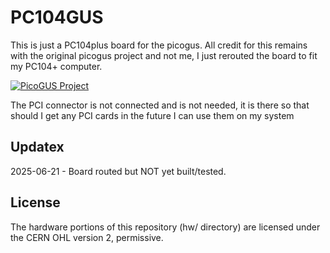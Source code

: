 # PC104GUS

This is just a PC104plus board for the picogus.
All credit for this remains with the original picogus project and not me, I just rerouted the board to fit my PC104+ computer.

[![PicoGUS Project](https://github.com/polpo/picogus)](https://github.com/polpo/picogus)

The PCI connector is not connected and is not needed, it is there so that should I get any PCI cards in the future I can use them on my system

## Updatex
2025-06-21 - Board routed but NOT yet built/tested.


## License

The hardware portions of this repository (hw/ directory) are licensed under the CERN OHL version 2, permissive.


